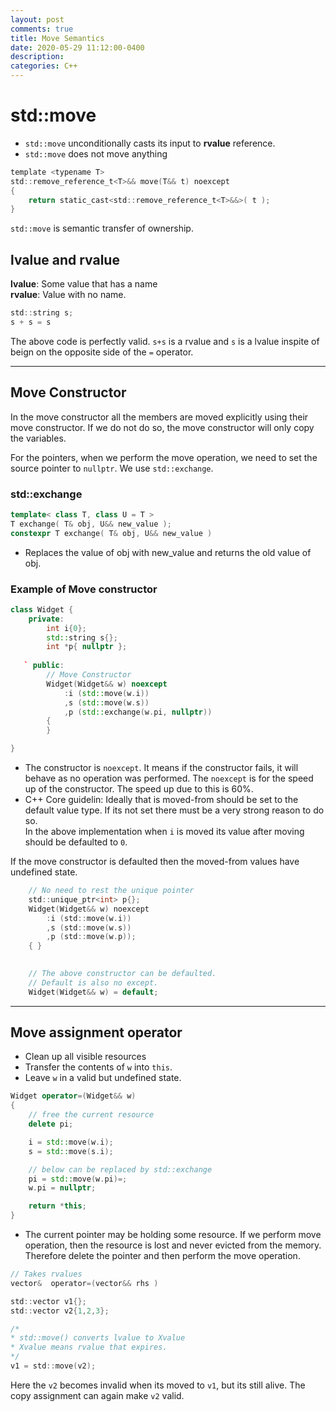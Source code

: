 ```yaml
---
layout: post
comments: true
title: Move Semantics
date: 2020-05-29 11:12:00-0400
description: 
categories: C++
---
```


# std::move

* `std::move` unconditionally casts its input to **rvalue** reference.
* `std::move` does not move anything

```c
template <typename T>
std::remove_reference_t<T>&& move(T&& t) noexcept
{
    return static_cast<std::remove_reference_t<T>&&>( t );
} 
```
`std::move` is semantic transfer of ownership.


## lvalue and rvalue

**lvalue**: Some value that has a name<br>
**rvalue**: Value with no name.

```c
std::string s;
s + s = s
```

The above code is perfectly valid. `s+s` is a rvalue and `s` is a lvalue inspite of beign on the opposite side of the `=` operator.

----
## Move Constructor

In the move constructor all the members are moved explicitly using their move constructor. If we do not do so, the move constructor will only copy the variables.

For the pointers, when we perform the move operation, we need to set the source pointer to `nullptr`. We use `std::exchange`.

### **std::exchange**
```cpp
template< class T, class U = T >
T exchange( T& obj, U&& new_value );
constexpr T exchange( T& obj, U&& new_value )
```
- Replaces the value of obj with new_value and returns the old value of obj.

### Example of Move constructor
```cpp
class Widget {
    private:
        int i{0};
        std::string s{};
        int *p{ nullptr };
        
   ` public:
        // Move Constructor
        Widget(Widget&& w) noexcept
            :i (std::move(w.i))
            ,s (std::move(w.s))
            ,p (std::exchange(w.pi, nullptr))
        {
        }

}
```

* The constructor is `noexcept`. It means if the constructor fails, it will behave as no operation was performed. The `noexcept` is for the speed up of the constructor. The speed up due to this is 60%.
* C++ Core guidelin: Ideally that is moved-from should be set to the default value type. If its not set there must be a very strong reason to do so.<br>
In the above implementation when `i` is moved its value after moving should be defaulted to `0`.

If the move constructor is defaulted then the moved-from values have undefined state. 

```c
    // No need to rest the unique pointer
    std::unique_ptr<int> p{};
    Widget(Widget&& w) noexcept
        :i (std::move(w.i))
        ,s (std::move(w.s))
        ,p (std::move(w.p));
    { }
    

    // The above constructor can be defaulted.
    // Default is also no except.
    Widget(Widget&& w) = default;
```
----
## Move assignment operator

* Clean up all visible resources
* Transfer the contents of `w` into `this`.
* Leave `w` in a valid but undefined state.

```cpp
Widget operator=(Widget&& w)
{
    // free the current resource
    delete pi;

    i = std::move(w.i);
    s = std::move(s.i);

    // below can be replaced by std::exchange
    pi = std::move(w.pi)=;
    w.pi = nullptr;

    return *this;
}
```

* The current pointer may be holding some resource. If we perform move operation, then the resource is lost and never evicted from the memory. Therefore delete the pointer and then perform the move operation.

```c
// Takes rvalues
vector&  operator=(vector&& rhs )

std::vector v1{};
std::vector v2{1,2,3};

/* 
* std::move() converts lvalue to Xvalue
* Xvalue means rvalue that expires.
*/
v1 = std::move(v2);
```

Here the `v2` becomes invalid when its moved to `v1`, but its still alive. The copy assignment can again make `v2` valid. 
